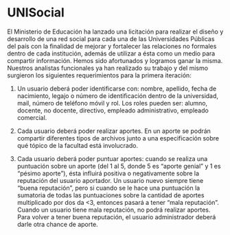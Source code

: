 # UNISocial
El Ministerio de Educación ha lanzado una licitación para realizar el diseño y desarrollo de una red social para cada una de las Universidades Públicas del país con la finalidad de mejorar y fortalecer las relaciones no formales dentro de cada institución, además de utilizar a ésta como un medio para compartir información. Hemos sido afortunados y logramos ganar la misma.
Nuestros analistas funcionales ya han realizado su trabajo y del mismo surgieron los siguientes requerimientos para la primera iteración:

1. Un usuario deberá poder identificarse con: nombre, apellido, fecha de nacimiento, legajo o número de identificación dentro de la universidad, mail, número de teléfono móvil y rol. Los roles pueden ser: alumno, docente, no docente, directivo, empleado administrativo, empleado comercial.

2. Cada usuario deberá poder realizar aportes. En un aporte se podrán compartir diferentes tipos de archivos junto a una especificación sobre qué tópico de la facultad está involucrado.

3. Cada usuario deberá poder puntuar aportes: cuando se realiza una puntuación sobre un aporte (del 1 al 5, donde 5 es “aporte genial” y 1 es “pésimo aporte”), ésta influirá positiva o negativamente sobre la reputación del usuario aportador.
Un usuario nuevo siempre tiene “buena reputación”, pero si cuando se le hace una puntuación la sumatoria de todas las puntuaciones sobre la cantidad de aportes multiplicado por dos da <3, entonces pasará a tener “mala reputación”.
Cuando un usuario tiene mala reputación, no podrá realizar aportes. Para volver a tener buena reputación, el usuario administrador deberá darle otra chance de aporte.